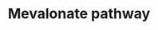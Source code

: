 ---
annotations:
- type: Pathway Ontology
  value: isoprenoid metabolic pathway
authors:
- Jacobwindsor
- Khanspers
- Mkutmon
- Egonw
- Wpblocked
- AlexanderPico
- MaintBot
description: The mevalonate pathway, also known as the isoprenoid pathway or HMG-CoA
  reductase pathway is an essential metabolic pathway present in eukaryotes, archaea,
  and some bacteria. The pathway produces two five-carbon building blocks called isopentenyl
  pyrophosphate (IPP) and dimethylallyl pyrophosphate (DMAPP), which are used to make
  isoprenoids, a diverse class of over 30,000 biomolecules such as cholesterol, vitamin
  K, coenzyme Q10, and all steroid hormones. (Wikipedia)
last-edited: 2019-10-20
organisms:
- Homo sapiens
redirect_from:
- /index.php/Pathway:WP3963
- /instance/WP3963
schema-jsonld:
- '@context': https://schema.org/
  '@id': https://wikipathways.github.io/pathways/WP3963.html
  '@type': Dataset
  creator:
    '@type': Organization
    name: WikiPathways
  description: The mevalonate pathway, also known as the isoprenoid pathway or HMG-CoA
    reductase pathway is an essential metabolic pathway present in eukaryotes, archaea,
    and some bacteria. The pathway produces two five-carbon building blocks called
    isopentenyl pyrophosphate (IPP) and dimethylallyl pyrophosphate (DMAPP), which
    are used to make isoprenoids, a diverse class of over 30,000 biomolecules such
    as cholesterol, vitamin K, coenzyme Q10, and all steroid hormones. (Wikipedia)
  keywords:
  - (R)-5-diphosphomevalonate
  - Dimethylallyl diphosphate
  - FDPS
  - Acetyl-CoA
  - (R)-5-phosphomevalonate
  - PMVK
  - mevalonate
  - MVK
  - ACAT2
  - Geranyl diphosphate
  - Ubiquinone
  - HMGCR
  - HMGCS1
  - Cholesterol
  - Acetoacetyl-CoA
  - Dolichol
  - HMG-CoA
  - MVD
  license: CC0
  name: Mevalonate pathway
seo: CreativeWork
title: Mevalonate pathway
wpid: WP3963
---